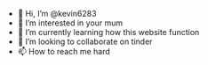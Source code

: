 - 👋 Hi, I’m @kevin6283
- 👀 I’m interested in your mum
- 🌱 I’m currently learning how this website function
- 💞️ I’m looking to collaborate on tinder
- 📫 How to reach me hard

<!---
kevin6283/kevin6283 is a ✨ special ✨ repository because its `README.md` (this file) appears on your GitHub profile.
You can click the Preview link to take a look at your changes.
--->
